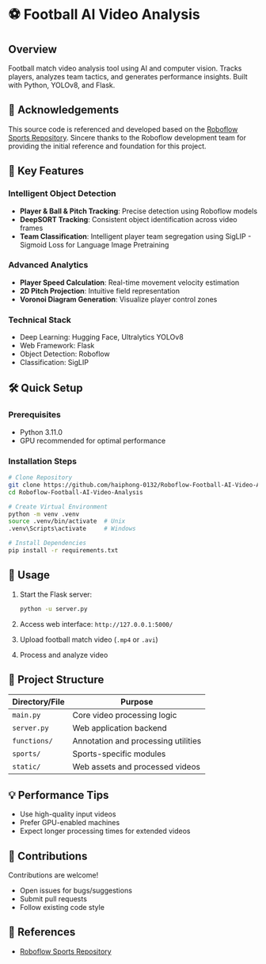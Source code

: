 # ⚽ Football AI Video Analysis 

## Overview

Football match video analysis tool using AI and computer vision. Tracks players, analyzes team tactics, and generates performance insights. Built with Python, YOLOv8, and Flask.

## 📖 Acknowledgements
This source code is referenced and developed based on the [Roboflow Sports Repository](https://github.com/roboflow/sports). Sincere thanks to the Roboflow development team for providing the initial reference and foundation for this project.

## 🚀 Key Features

### Intelligent Object Detection
- **Player & Ball & Pitch Tracking**: Precise detection using Roboflow models
- **DeepSORT Tracking**: Consistent object identification across video frames
- **Team Classification**: Intelligent player team segregation using SigLIP - Sigmoid Loss for Language Image Pretraining

### Advanced Analytics
- **Player Speed Calculation**: Real-time movement velocity estimation
- **2D Pitch Projection**: Intuitive field representation
- **Voronoi Diagram Generation**: Visualize player control zones

### Technical Stack
- Deep Learning: Hugging Face, Ultralytics YOLOv8
- Web Framework: Flask
- Object Detection: Roboflow
- Classification: SigLIP

## 🛠 Quick Setup

### Prerequisites
- Python 3.11.0
- GPU recommended for optimal performance

### Installation Steps
```bash
# Clone Repository
git clone https://github.com/haiphong-0132/Roboflow-Football-AI-Video-Analysis.git
cd Roboflow-Football-AI-Video-Analysis

# Create Virtual Environment
python -m venv .venv
source .venv/bin/activate  # Unix
.venv\Scripts\activate     # Windows

# Install Dependencies
pip install -r requirements.txt
```

## 🎥 Usage

1. Start the Flask server:
   ```bash
   python -u server.py
   ```

2. Access web interface: `http://127.0.0.1:5000/`

3. Upload football match video (`.mp4` or `.avi`)

4. Process and analyze video

## 📂 Project Structure

| Directory/File | Purpose |
|---------------|---------|
| `main.py` | Core video processing logic |
| `server.py` | Web application backend |
| `functions/` | Annotation and processing utilities |
| `sports/` | Sports-specific modules |
| `static/` | Web assets and processed videos |

## 💡 Performance Tips
- Use high-quality input videos
- Prefer GPU-enabled machines
- Expect longer processing times for extended videos

## 🤝 Contributions

Contributions are welcome! 
- Open issues for bugs/suggestions
- Submit pull requests
- Follow existing code style

## 🔗 References
- [Roboflow Sports Repository](https://github.com/roboflow/sports)
